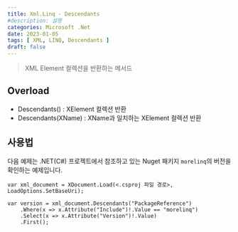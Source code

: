 ```yaml
---
title: Xml.Linq - Descendants
#description: 설명
categories: Microsoft .Net
date: 2023-01-05
tags: [ XML, LINQ, Descendants ]
draft: false
---
```

> XML Element 컬렉션을 반환하는 메서드

## Overload
- Descendants() : XElement 컬렉션 반환
- Descendants(XName) : XName과 일치하는 XElement 컬렉션 반환

## 사용법
다음 예제는 .NET(C#) 프로젝트에서 참조하고 있는 Nuget 패키지 `morelinq`의 버전을 확인하는 예제입니다.
``` dotnet
var xml_document = XDocument.Load(<.csproj 파일 경로>, LoadOptions.SetBaseUri);

var version = xml_document.Descendants("PackageReference")  
    .Where(x => x.Attribute("Include")!.Value == "morelinq")  
    .Select(x => x.Attribute("Version")!.Value)  
    .First();
```